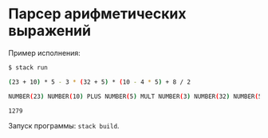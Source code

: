 # Парсер арифметических выражений

Пример исполнения:
```bash
$ stack run

(23 + 10) * 5 - 3 * (32 + 5) * (10 - 4 * 5) + 8 / 2

NUMBER(23) NUMBER(10) PLUS NUMBER(5) MULT NUMBER(3) NUMBER(32) NUMBER(5) PLUS MULT NUMBER(10) NUMBER(4) NUMBER(5) MULT MINUS MULT MINUS NUMBER(8) NUMBER(2) DIV PLUS

1279
```
Запуск программы: `stack build`.
